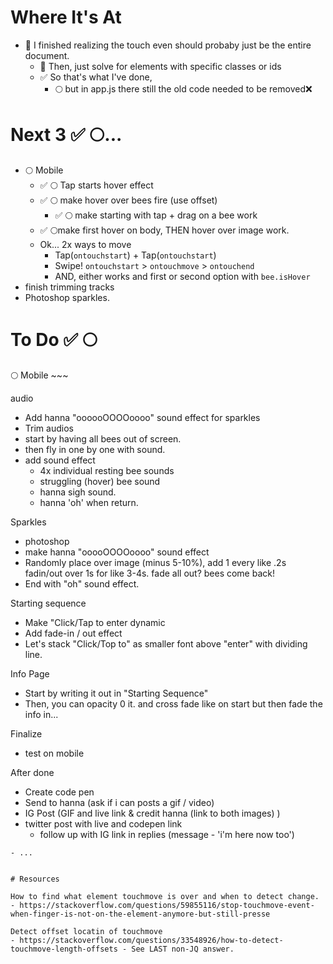 # Where It's At
- 🤔 I finished realizing the touch even should probaby just be the entire document. 
  - 🤔 Then, just solve for elements with specific classes or ids 
  - ✅ So that's what I've done, 
    - 🌕 but in app.js there still the old code needed to be removed❌ 


# Next 3 ✅ 🌕... 
- 🌕 Mobile
  - ✅ 🌕 Tap starts hover effect 
  - ✅ 🌕 make hover over bees fire (use offset)
    - ✅ 🌕 make starting with tap + drag on a bee work
  - ✅ 🌕make first hover on body, THEN hover over image work. 
  - Ok... 2x ways to move
    - Tap(`ontouchstart`) + Tap(`ontouchstart`)
    - Swipe! `ontouchstart` > `ontouchmove` > `ontouchend`
    - AND, either works and first or second option with `bee.isHover`
- finish trimming tracks
- Photoshop sparkles. 

# To Do ✅ 🌕

🌕 Mobile ~~~

audio
- Add hanna "oooooOOOOoooo" sound effect for sparkles
- Trim audios
- start by having all bees out of screen.
- then fly in one by one with sound.  
- add sound effect
  - 4x individual resting bee sounds
  - struggling (hover) bee sound
  - hanna sigh sound.
  - hanna 'oh' when return. 

Sparkles
- photoshop 
- make hanna "ooooOOOOoooo" sound effect 
- Randomly place over image (minus 5-10%), add 1 every like .2s fadin/out over 1s for like 3-4s. fade all out? bees come back!
- End with "oh" sound effect. 

Starting sequence
- Make "Click/Tap to enter dynamic
- Add fade-in / out effect
- Let's stack "Click/Top to" as smaller font above "enter" with dividing line.

Info Page
- Start by writing it out in "Starting Sequence"
- Then, you can opacity 0 it. and cross fade like on start but then fade the info in...

Finalize
- test on mobile

After done
- Create code pen 
- Send to hanna (ask if i can posts a gif / video)
- IG Post (GIF and live link & credit hanna (link to both images) )
- twitter post with live and codepen link 
  - follow up with IG link in replies (message - 'i'm here now too')

~~~
- ...


# Resources

How to find what element touchmove is over and when to detect change. 
- https://stackoverflow.com/questions/59855116/stop-touchmove-event-when-finger-is-not-on-the-element-anymore-but-still-presse

Detect offset locatin of touchmove
- https://stackoverflow.com/questions/33548926/how-to-detect-touchmove-length-offsets - See LAST non-JQ answer. 
